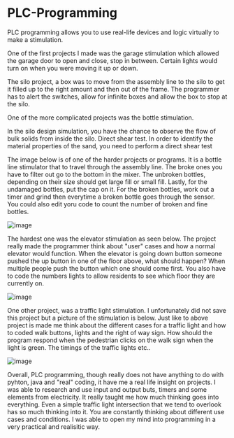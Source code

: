 # PLC-Programming

PLC programming allows you to use real-life devices and logic virtually to make a stimulation. 

One of the first projects I made was the garage stimulation which allowed the garage door to open and close, stop in between. Certain lights would turn on when you were moving it up or down. 

The silo project, a box was to move from the assembly line to the silo to get it filled up to the right amount and then out of the frame. The programmer has to alert the switches, allow for infinite boxes and allow the box to stop at the silo. 

One of the more complicated projects was the bottle stimulation. 


In the silo design simulation, you have the chance to observe the flow of bulk solids from inside the silo. Direct shear test. In order to identify the material properties of the sand, you need to perform a direct shear test


The image below is of one of the harder projects or programs. It is a bottle line stimulator that to travel through the assembly line. The broke ones you have to filter out go to the bottom in the mixer. The unbroken bottles, depending on their size should get large fill or small fill. Lastly, for the undamaged bottles, put the cap on it. For the broken bottles, work out a timer and grind then everytime a broken bottle goes through the sensor. You could also edit yoru code to count the number of broken and fine bottles. 

![image](https://user-images.githubusercontent.com/122767601/213374372-1e9c97ad-52f3-4e75-96cc-2a31b0a292f3.png) 


The hardest one was the elevator stimulation as seen below. The project really made the programmer think about "user" cases and how a normal elevator would function. When the elevator is going down button someone pushed the up button in one of the floor above, what should happen? When multiple people push the button which one should come first. You also have to code the numbers lights to allow residents to see which floor they are currently on. 

![image](https://user-images.githubusercontent.com/122767601/213375511-ceb51585-f766-4103-9823-797004abd0b4.png)


One other project, was a traffic light stimulation. I unfortunately did not save this project but a picture of the stimulation is below. Just like to above project is made me think about the different cases for a traffic light and how to coded walk buttons, lights and the right of way sign. How should the program respond when the pedestrian clicks on the walk sign when the light is green. The timings of the traffic lights etc.. 

![image](https://user-images.githubusercontent.com/122767601/213376086-208d3b24-f744-4ef7-a0d3-46b66a6131c3.png)

Overall, PLC programming, though really does not have anything to do with pyhton, java and "real" coding, it have me a real life insight on projects. I was able to research and use input and output buts, timers and some elements from electricity. It really taught me how much thinking goes into everything. Even a simple traffic light intersection that we tend to overlook has so much thinking into it. You are constantly thinking about different use cases and conditions. I was able to open my mind into programming in a very practical and realisitic way. 


